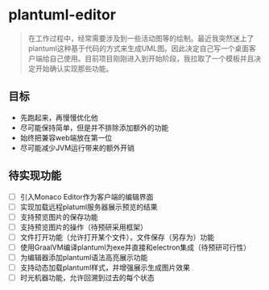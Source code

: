 # plantuml-editor

> 在工作过程中，经常需要涉及到一些活动图等的绘制。最近我突然迷上了plantuml这种基于代码的方式来生成UML图。因此决定自己写一个桌面客户端给自己使用。目前项目刚刚进入到开始阶段，我拉取了一个模板并且决定开始确认实现那些功能。

## 目标

- 先跑起来，再慢慢优化他
- 尽可能保持简单，但是并不排除添加额外的功能
- 始终把兼容web端放在第一位
- 尽可能减少JVM运行带来的额外开销


## 待实现功能

- [ ] 引入Monaco Editor作为客户端的编辑界面
- [ ] 实现加载远程platuml服务器展示预览的结果
- [ ] 支持预览图片的保存功能
- [ ] 支持预览图片的操作（待预研采用框架）
- [ ] 文件打开功能（允许打开某个文件），文件保存（另存为）功能
- [ ] 使用GraalVM编译plantuml为exe并直接和electron集成（待预研可行性）
- [ ] 为编辑器添加plantuml语法高亮展示功能
- [ ] 支持动态加载plantuml样式，并增强展示生成图片效果
- [ ] 时光机器功能，允许回溯到过去的每个状态